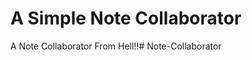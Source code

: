 # A Simple Note Collaborator

A Note Collaborator From Hell!!#   N o t e - C o l l a b o r a t o r  
 
